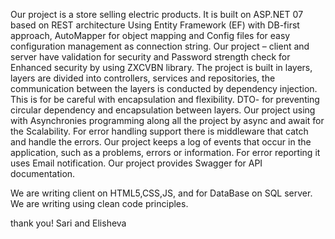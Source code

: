 Our project is a store selling electric products.
It is built on ASP.NET 07 based on REST architecture Using Entity Framework (EF) with DB-first approach, AutoMapper for object mapping and Config files for easy configuration management as connection string.
Our project – client and server have validation for security and Password strength check for Enhanced security by using ZXCVBN library. The project is built in layers, layers are divided into controllers, services and repositories, the communication between the layers is conducted by dependency injection. This is for be careful with encapsulation and flexibility. DTO- for preventing circular dependency and encapsulation between layers. Our project using with Asynchronies programming along all the project by async and await for the Scalability. For error handling support there is middleware that catch and handle the errors.
Our project keeps a log of events that occur in the application, such as a problems, errors or information. For error reporting it uses Email notification. Our project provides Swagger for API documentation.

We are writing client on HTML5,CSS,JS, and for DataBase on SQL server.
We are writing using clean code principles.


thank you!
Sari and Elisheva
